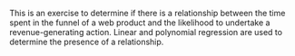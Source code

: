 This is an exercise to determine if there is a relationship between the time spent in the funnel of a web product and the likelihood to undertake a revenue-generating action. Linear and polynomial regression are used to determine the presence of a relationship.
